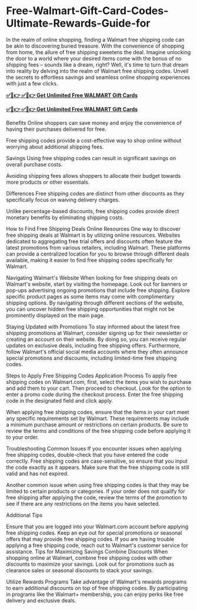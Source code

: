 # Free-Walmart-Gift-Card-Codes-Ultimate-Rewards-Guide-for
In the realm of online shopping, finding a Walmart free shipping code can be akin to discovering buried treasure. With the convenience of shopping from home, the allure of free shipping sweetens the deal. Imagine unlocking the door to a world where your desired items come with the bonus of no shipping fees – sounds like a dream, right? Well, it's time to turn that dream into reality by delving into the realm of Walmart free shipping codes. Unveil the secrets to effortless savings and seamless online shopping experiences with just a few clicks.


**[✅🔴👉 ✅🔴👉 Get Unlimited Free WALMART Gift Cards](https://usa.offerznz.com/walmart%20gift%20card/)**

**[✅🔴👉 ✅🔴👉 Get Unlimited Free WALMART Gift Cards](https://usa.offerznz.com/walmart%20gift%20card/)**

Benefits
Online shoppers can save money and enjoy the convenience of having their purchases delivered for free.

Free shipping codes provide a cost-effective way to shop online without worrying about additional shipping fees.

Savings
Using free shipping codes can result in significant savings on overall purchase costs.

Avoiding shipping fees allows shoppers to allocate their budget towards more products or other essentials.

Differences
Free shipping codes are distinct from other discounts as they specifically focus on waiving delivery charges.

Unlike percentage-based discounts, free shipping codes provide direct monetary benefits by eliminating shipping costs.

How to Find Free Shipping Deals
Online Resources
One way to discover free shipping deals at Walmart is by utilizing online resources. Websites dedicated to aggregating free trial offers and discounts often feature the latest promotions from various retailers, including Walmart. These platforms can provide a centralized location for you to browse through different deals available, making it easier to find free shipping codes specifically for Walmart.

Navigating Walmart's Website
When looking for free shipping deals on Walmart's website, start by visiting the homepage. Look out for banners or pop-ups advertising ongoing promotions that include free shipping. Explore specific product pages as some items may come with complimentary shipping options. By navigating through different sections of the website, you can uncover hidden free shipping opportunities that might not be prominently displayed on the main page.

Staying Updated with Promotions
To stay informed about the latest free shipping promotions at Walmart, consider signing up for their newsletter or creating an account on their website. By doing so, you can receive regular updates on exclusive deals, including free shipping offers. Furthermore, follow Walmart's official social media accounts where they often announce special promotions and discounts, including limited-time free shipping codes.

Steps to Apply Free Shipping Codes
Application Process
To apply free shipping codes on Walmart.com, first, select the items you wish to purchase and add them to your cart. Then proceed to checkout. Look for the option to enter a promo code during the checkout process. Enter the free shipping code in the designated field and click apply.

When applying free shipping codes, ensure that the items in your cart meet any specific requirements set by Walmart. These requirements may include a minimum purchase amount or restrictions on certain products. Be sure to review the terms and conditions of the free shipping code before applying it to your order.

Troubleshooting Common Issues
If you encounter issues when applying free shipping codes, double-check that you have entered the code correctly. Free shipping codes are case-sensitive, so ensure that you input the code exactly as it appears. Make sure that the free shipping code is still valid and has not expired.

Another common issue when using free shipping codes is that they may be limited to certain products or categories. If your order does not qualify for free shipping after applying the code, review the terms of the promotion to see if there are any restrictions on the items you have selected.

Additional Tips

Ensure that you are logged into your Walmart.com account before applying free shipping codes.
Keep an eye out for special promotions or seasonal offers that may provide free shipping codes.
If you are having trouble applying a free shipping code, reach out to Walmart's customer service for assistance.
Tips for Maximizing Savings
Combine Discounts
When shopping online at Walmart, combine free shipping codes with other discounts to maximize your savings. Look out for promotions such as clearance sales or seasonal discounts to stack your savings.

Utilize Rewards Programs
Take advantage of Walmart's rewards programs to earn additional discounts on top of free shipping codes. By participating in programs like the Walmart+ membership, you can enjoy perks like free delivery and exclusive deals.
